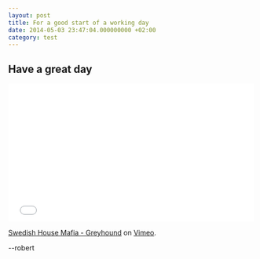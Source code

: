 ```yaml
---
layout: post
title: For a good start of a working day
date: 2014-05-03 23:47:04.000000000 +02:00
category: test
---
```

## Have a great day

<iframe src="//player.vimeo.com/video/156067610" width="500" height="281" frameborder="0" webkitallowfullscreen mozallowfullscreen allowfullscreen></iframe> 
<p>
  <a href="http://vimeo.com/156067610">Swedish House Mafia - Greyhound</a> on 
  <a href="https://vimeo.com">Vimeo</a>.
</p>

--robert
